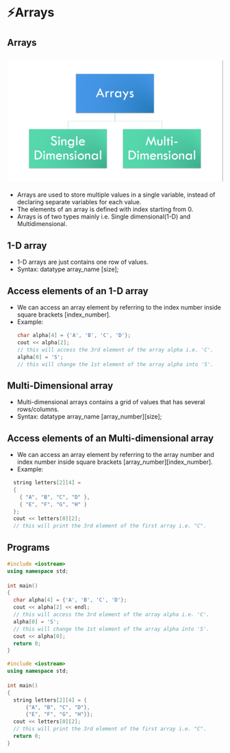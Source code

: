 # ⚡Arrays

## Arrays

## <img src="1.png">

- Arrays are used to store multiple values in a single variable, instead of declaring separate variables for each value.
- The elements of an array is defined with index starting from 0.
- Arrays is of two types mainly i.e. Single dimensional(1-D) and Multidimensional.

## 1-D array

- 1-D arrays are just contains one row of values.
- Syntax: datatype array_name [size];

## Access elements of an 1-D array

- We can access an array element by referring to the index number inside square brackets [index_number].
- Example:
  ```cpp
  char alpha[4] = {'A', 'B', 'C', 'D'};
  cout << alpha[2];
  // this will access the 3rd element of the array alpha i.e. 'C'.
  alpha[0] = 'S';
  // this will change the 1st element of the array alpha into 'S'.
  ```

## Multi-Dimensional array

- Multi-dimensional arrays contains a grid of values that has several rows/columns.
- Syntax: datatype array_name [array_number][size];

## Access elements of an Multi-dimensional array

- We can access an array element by referring to the array number and index number inside square brackets [array_number][index_number].
- Example:

```cpp
  string letters[2][4] =
  {
    { "A", "B", "C", "D" },
    { "E", "F", "G", "H" }
  };
  cout << letters[0][2];
  // this will print the 3rd element of the first array i.e. "C".
```

## Programs

```cpp
#include <iostream>
using namespace std;

int main()
{
  char alpha[4] = {'A', 'B', 'C', 'D'};
  cout << alpha[2] << endl;
  // this will access the 3rd element of the array alpha i.e. 'C'.
  alpha[0] = 'S';
  // this will change the 1st element of the array alpha into 'S'.
  cout << alpha[0];
  return 0;
}
```

```cpp
#include <iostream>
using namespace std;

int main()
{
  string letters[2][4] = {
      {"A", "B", "C", "D"},
      {"E", "F", "G", "H"}};
  cout << letters[0][2];
  // this will print the 3rd element of the first array i.e. "C".
  return 0;
}
```
